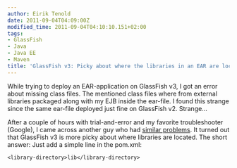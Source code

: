 ```yaml
---
author: Eirik Tenold
date: 2011-09-04T04:09:00Z
modified_time: 2011-09-04T04:10:10.151+02:00
tags:
- GlassFish
- Java
- Java EE
- Maven
title: 'GlassFish v3: Picky about where the libraries in an EAR are located'
---
```


While trying to deploy an EAR-application on GlassFish v3, I got an error about missing class files. The mentioned 
class files where from external libraries packaged along with my EJB inside the ear-file. I found this strange since 
the same ear-file deployed just fine on GlassFish v2. Strange...

After a couple of hours with trial-and-error and my favorite troubleshooter (Google), I came across another guy who 
had [similar problems](http://stackoverflow.com/questions/4721793/how-to-deploy-a-library-with-java-ee-6-glassfish-3-x). 
It turned out that GlassFish v3 is more picky about where libraries are located. The short answer: Just add a simple 
line in the pom.xml:

	<library-directory>lib</library-directory>